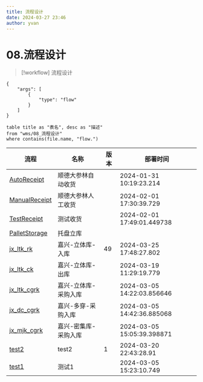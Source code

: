 ```yaml
---
title: 流程设计
date: 2024-03-27 23:46
author: yvan
---
```


# 08.流程设计
>[!workflow] 流程设计

```ignore
{ 
	"args": [ 
		{
			"type": "flow"
		} 
	] 
}
```

```dataview
table title as "表名", desc as "描述"
from "wms/08_流程设计"
where contains(file.name, "flow.")
```

| 流程  | 名称   | 版本 | 部署时间 |
| ----- | ------ | ---- | ------ |
| [AutoReceipt](./flow.AutoReceipt) | 顺德大参林自动收货 |  | 2024-01-31 10:19:23.214  |
| [ManualReceipt](./flow.ManualReceipt) | 顺德大参林人工收货 |  | 2024-02-01 17:30:39.729  |
| [TestReceipt](./flow.TestReceipt) | 测试收货 |  | 2024-02-01 17:49:01.449738  |
| [PalletStorage](./flow.PalletStorage) | 托盘立库 |  |   |
| [jx_ltk_rk](./flow.jx_ltk_rk) | 嘉兴-立体库-入库 | 49 | 2024-03-25 17:48:27.802  |
| [jx_ltk_ck](./flow.jx_ltk_ck) | 嘉兴-立体库-出库 |  | 2024-03-19 11:29:19.779  |
| [jx_ltk_cgrk](./flow.jx_ltk_cgrk) | 嘉兴-立体库-采购入库 |  | 2024-03-05 14:22:03.856646  |
| [jx_dc_cgrk](./flow.jx_dc_cgrk) | 嘉兴-多穿-采购入库 |  | 2024-03-05 14:42:36.885068  |
| [jx_mjk_cgrk](./flow.jx_mjk_cgrk) | 嘉兴-密集库-采购入库 |  | 2024-03-05 15:05:39.398871  |
| [test2](./flow.test2) | test2 | 1 | 2024-03-20 22:43:28.91  |
| [test1](./flow.test1) | 测试1 |  | 2024-03-05 15:23:10.749  |

